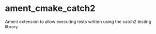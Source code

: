 # ament_cmake_catch2

Ament extension to allow executing tests written using the catch2 testing library.
